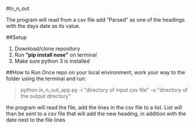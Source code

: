 #In_n_out

The program will read from a csv file add “Parsed” as one of the headings with the days date as its value.

##Setup

1. Download/clone repository
2. Run **”pip install nose”** on terminal 
2. Make sure python 3 is installed

##How to Run 
Once repo on your local environment, work your way to the folder using the terminal and run: 
>
>python in_n_out_app.py -i "directory of input csv file" -o "directory of the output directory"
>
the program will read the file, add the lines in the csv file to a list. List will than be sent to a csv file that will 
add the new heading, in addition with the date next to the file lines


    